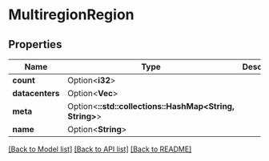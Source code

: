 # MultiregionRegion

## Properties

| Name            | Type                                                    | Description | Notes      |
| --------------- | ------------------------------------------------------- | ----------- | ---------- |
| **count**       | Option<**i32**>                                         |             | [optional] |
| **datacenters** | Option<**Vec<String>**>                                 |             | [optional] |
| **meta**        | Option<**::std::collections::HashMap<String, String>**> |             | [optional] |
| **name**        | Option<**String**>                                      |             | [optional] |

[[Back to Model list]](../README.md#documentation-for-models)
[[Back to API list]](../README.md#documentation-for-api-endpoints)
[[Back to README]](../README.md)
